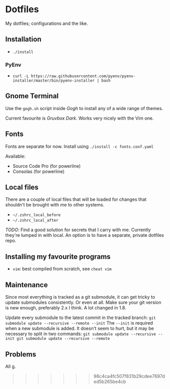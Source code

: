 # Dotfiles

My dotfiles; configurations and the like.

## Installation

- `./install`

### PyEnv

- `curl -L https://raw.githubusercontent.com/pyenv/pyenv-installer/master/bin/pyenv-installer | bash`

## Gnome Terminal

Use the `gogh.sh` script inside _Gogh_ to install any of a wide range of themes.

Current favourite is _Gruvbox Dark_. Works very nicely with the Vim one.

## Fonts

Fonts are separate for now.
Install using `./install -c fonts.conf.yaml`

Available:
- Source Code Pro (for powerline)
- Consolas (for powerline)

## Local files

There are a couple of local files that will be loaded for changes that shouldn't be brought with me to other systems.

- `~/.zshrc_local_before`
- `~/.zshrc_local_after`

_TODO_: Find a good solution for secrets that I carry with me. Currently they're lumped in with local. An option is to have a separate, private dotfiles repo.

## Installing my favourite programs
- `vim`: best compiled from scratch, see `cheat vim`

## Maintenance

Since most everything is tracked as a git submodule,
it can get tricky to update submodules consistently.
Or even at all.
Make sure your git version is new enough,
preferably 2.x I think.
A lot changed in 1.8.

Update every submodule to the latest commit in the tracked branch:
``git submodule update --recursive --remote --init``
The `--init` is required when a new submodule is added.
It doesn't seem to hurt,
but it may be necessary to split in two commands:
``git submodule update --recursive --init
git submodule update --recursive --remote``

## Problems

All g.
>>>>>>> 98c4ca4fc507f831b29cdee7697ded5b265be4cb
